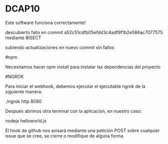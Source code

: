 # DCAP10

Este software funciona correctamente!

descubierto fallo en commit a52c51cdfb05efdd3c4adf9f1b2e586ac7077575 mediante BISECT

subiendo actualizaciones en nuevo commit sin fallos

#npm

Necesitamos hacer npm install para instalar las dependencias del proyecto

#NGROK

Para iniciar el webhook, debemos ejecutar el ejecutable ngrok de la siguiente manera:

./ngrok http 8080

Después abrimos otra terminal con la aplicacion, en nuestro caso:

nodejs helloworld.js

El hook de github nos avisará mediante una petición POST sobre cualquier issue que se cree, se cierre o modifique de alguna forma.

